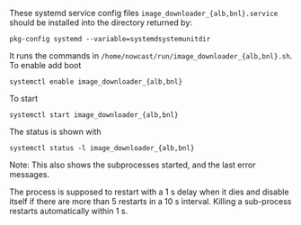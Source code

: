 These systemd service config files `image_downloader_{alb,bnl}.service` should be
installed into the directory returned by:

`pkg-config systemd --variable=systemdsystemunitdir`
	
It runs the commands in `/home/nowcast/run/image_downloader_{alb,bnl}.sh`.
To enable add boot

`systemctl enable image_downloader_{alb,bnl}`
	
To start

`systemctl start image_downloader_{alb,bnl}`
	
The status is shown with

`systemctl status -l image_downloader_{alb,bnl}`
	
Note: This also shows the subprocesses started, and the last error
messages.

The process is supposed to restart with a 1 s delay when it dies and
disable itself if there are more than 5 restarts in a 10 s interval.
Killing a sub-process restarts automatically within 1 s.
